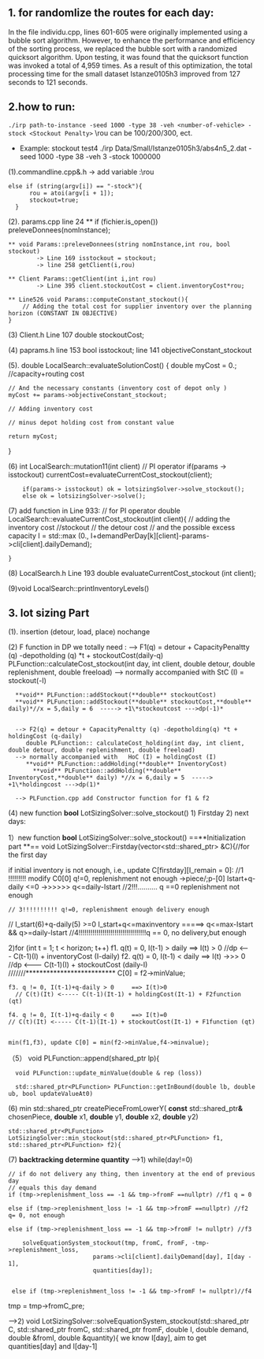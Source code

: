 ## 1.  for randomlize the routes for each day:
In the file individu.cpp, lines 601-605 were originally implemented using a bubble sort algorithm. 
However, to enhance the performance and efficiency of the sorting process, we replaced the bubble sort with a randomized quicksort algorithm. 
Upon testing, it was found that the quicksort function was invoked a total of 4,959 times. 
As a result of this optimization, the total processing time for the small dataset Istanze0105h3 improved from 127 seconds to 121 seconds.




## 2.how to run:
   `./irp path-to-instance -seed 1000 -type 38 -veh <number-of-vehicle> -stock <Stockout Penalty>` 
   \rou can be 100/200/300, ect.
  - Example: stockout test4
  ./irp Data/Small/Istanze0105h3/abs4n5_2.dat -seed 1000 -type 38 -veh 3 -stock 1000000


(1).commandline.cpp&.h -> add variable :\rou

    else if (string(argv[i]) == "-stock"){
          rou = atoi(argv[i + 1]);
          stockout=true;
      }

(2). params.cpp line 24
    ** if (fichier.is_open())
		preleveDonnees(nomInstance);

    ** void Params::preleveDonnees(string nomInstance,int rou, bool stockout)
            -> Line 169 isstockout = stockout;
            -> line 258 getClient(i,rou)
    
    ** Client Params::getClient(int i,int rou)
            -> Line 395 client.stockoutCost = client.inventoryCost*rou;
    
    ** Line526 void Params::computeConstant_stockout(){
        // Adding the total cost for supplier inventory over the planning horizon (CONSTANT IN OBJECTIVE)
    }


(3) Client.h Line 107 double stockoutCost;

(4) paprams.h
    line 153  bool isstockout;
    line 141  objectiveConstant_stockout



(5). double LocalSearch::evaluateSolutionCost()
{
    double myCost = 0.;
    //capacity+routing cost

    // And the necessary constants (inventory cost of depot only )
    myCost += params->objectiveConstant_stockout;
    
    // Adding inventory cost
    
    // minus depot holding cost from constant value 
     
    return myCost;
  }

 (6) int LocalSearch::mutation11(int client) // PI operator
        if(params -> isstockout) currentCost=evaluateCurrentCost_stockout(client);

        if(params-> isstockout) ok = lotsizingSolver->solve_stockout();
  	    else ok = lotsizingSolver->solve();

 (7) add function in Line 933:
    // for PI operator 
    double LocalSearch::evaluateCurrentCost_stockout(int client){ 
                // adding the inventory cost
                //stockout
                // the detour cost
                // and the possible excess capacity
                I = std::max<double> (0., I+demandPerDay[k][client]-params->cli[client].dailyDemand);
            
    }

 (8) LocalSearch.h
    Line 193 double evaluateCurrentCost_stockout (int client);

(9)void LocalSearch::printInventoryLevels()
  
## 3. lot sizing Part
(1). insertion (detour, load, place) nochange

(2) F function in DP we totally need :
      --> F1(q) = detour + CapacityPenaltty (q) -depotholding  (q) *t + stockoutCost(daily-q)
        PLFunction::calculateCost_stockout(int day, int client, double detour, double replenishment, double freeload)
      --> normally accompanied with StC (I) = stockout(-I)

      **void** PLFunction::addStockout(**double** stockoutCost) 
      **void** PLFunction::addStockout(**double** stockoutCost,**double** daily)*//x = 5,daily = 6  -----> +1\*stockoutcost --->dp(-1)*


      --> F2(q) = detour + CapacityPenaltty (q) -depotholding(q) *t + holdingCost (q-daily)
         double PLFunction:: calculateCost_holding(int day, int client,  double detour, double replenishment, double freeload)
      --> normally accompanied with   HoC (I) = holdingCost (I)
         **void** PLFunction::addHolding(**double** InventoryCost) 
        ​	**void** PLFunction::addHolding(**double** InventoryCost,**double** daily) *//x = 6,daily = 5  -----> +1\*holdingcost --->dp(1)*

      --> PLFunction.cpp add Constructor function for f1 & f2
       

(4)  new function **bool** LotSizingSolver::solve_stockout()
    1) Firstday
    2) next days:


  1）new function **bool** LotSizingSolver::solve_stockout() 
  ==**Initialization part **==
  void  LotSizingSolver::Firstday(vector<std::shared_ptr<PLFunction>> &C){//for the first day
  
  if initial inventory is not enough, i.e., update C[firstday][I_remain = 0]:
    //1 !!!!!!!!! modify C0[0] q!=0, replenishment not enough ->piece/;p-[0]   Istart+q-daily <=0 ->>>>>> q<=daily-Istart
    //2!!!..........   q ==0 replenishment not enough
  
    // 3!!!!!!!!!! q!=0, replenishment enough delivery enough
  // I_start(6)+q-daily(5) >=0     I_start+q<=maxinventory    =====>   q<=max-Istart && q>=daily-Istart
  //4!!!!!!!!!!!!!!!!!!!!!!!!!!!!!!!!!!q == 0, no delivery,but enough
    
  2)for (int t = 1; t < horizon; t++)
    f1. q(t) = 0,  I(t-1) > daily ==> I(t) > 0 
       //dp <--- C(t-1)(I) + inventoryCost (I-daily)
    f2. q(t) = 0,  I(t-1) < daily ==> I(t) ->>> 0 
       //dp <--- C(t-1)(I) + stockoutCost (daily-I)
    ///////************************** C[0] = f2->minValue;

    f3. q != 0, I(t-1)+q-daily > 0     ==> I(t)>0
      // C(t)(It) <----- C(t-1)(It-1) + holdingCost(It-1) + F2function (qt)

    f4. q != 0, I(t-1)+q-daily < 0     ==> I(t)=0
    // C(t)(It) <----- C(t-1)(It-1) + stockoutCost(It-1) + F1function (qt)
    

    min(f1,f3), update C[0] = min(f2->minValue,f4->minvalue);
（5） void PLFunction::append(shared_ptr<LinearPiece> lp){
    
      void PLFunction::update_minValue(double & rep (loss))

      std::shared_ptr<PLFunction> PLFunction::getInBound(double lb, double ub, bool updateValueAt0)


(6) min
    std::shared_ptr<LinearPiece> createPieceFromLowerY(
    ​    **const** std::shared_ptr<LinearPiece>**&** chosenPiece,
    ​    **double** x1, **double** y1, **double** x2, **double** y2) 

    std::shared_ptr<PLFunction> LotSizingSolver::min_stockout(std::shared_ptr<PLFunction> f1, std::shared_ptr<PLFunction> f2){

(7) **backtracking  determine quantity**
  -->1)
  while(day!=0)
  
    // if do not delivery any thing, then inventory at the end of previous day
    // equals this day demand
    if (tmp->replenishment_loss == -1 && tmp->fromF ==nullptr) //f1 q = 0
    
    else if (tmp->replenishment_loss != -1 && tmp->fromF ==nullptr) //f2  q= 0, not enough
    
    else if (tmp->replenishment_loss == -1 && tmp->fromF != nullptr) //f3
        
        solveEquationSystem_stockout(tmp, fromC, fromF, -tmp->replenishment_loss,
                            params->cli[client].dailyDemand[day], I[day - 1],
                            quantities[day]);
      
    
     else if (tmp->replenishment_loss != -1 && tmp->fromF != nullptr)//f4
    

  tmp = tmp->fromC_pre;

  -->2)
      void LotSizingSolver::solveEquationSystem_stockout(std::shared_ptr<LinearPiece> C,
                                          std::shared_ptr<LinearPiece> fromC,
                                          std::shared_ptr<LinearPiece> fromF,
                                          double I, double demand,
                                          double &fromI, double &quantity){
        we know I[day], aim to get quantities[day] and   I[day-1]                               